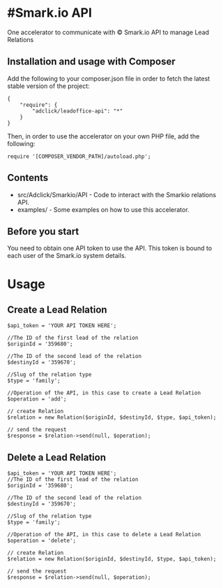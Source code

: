 #Smark.io API
=========================

One accelerator to communicate with © Smark.io API to manage Lead Relations

Installation and usage with Composer
----------


Add the following to your composer.json file in order to fetch the latest stable version of the project:

```
{
    "require": {
        "adclick/leadoffice-api": "*"
    }
}
```

Then, in order to use the accelerator on your own PHP file, add the following:

```
require '[COMPOSER_VENDOR_PATH]/autoload.php';
```


Contents
--------

- src/Adclick/Smarkio/API - Code to interact with the Smarkio relations API.
- examples/ - Some examples on how to use this accelerator.

Before you start
----------------

You need to obtain one API token to use the API. This token is bound to each user of the Smark.io system details.


# Usage

## Create a Lead Relation


```
$api_token = 'YOUR API TOKEN HERE';

//The ID of the first lead of the relation
$originId = '359680';

//The ID of the second lead of the relation
$destinyId = '359670';

//Slug of the relation type
$type = 'family';

//Operation of the API, in this case to create a Lead Relation
$operation = 'add';

// create Relation 
$relation = new Relation($originId, $destinyId, $type, $api_token);

// send the request
$response = $relation->send(null, $operation);

```

## Delete a Lead Relation

```
$api_token = 'YOUR API TOKEN HERE';
//The ID of the first lead of the relation
$originId = '359680';

//The ID of the second lead of the relation
$destinyId = '359670';

//Slug of the relation type
$type = 'family';

//Operation of the API, in this case to delete a Lead Relation
$operation = 'delete';

// create Relation 
$relation = new Relation($originId, $destinyId, $type, $api_token);

// send the request
$response = $relation->send(null, $operation);
```
